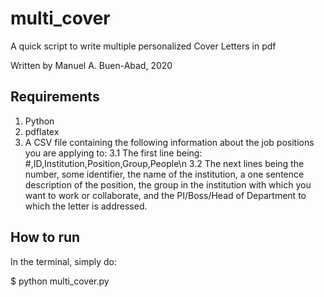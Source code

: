 # multi_cover
A quick script to write multiple personalized Cover Letters in pdf

Written by Manuel A. Buen-Abad, 2020

Requirements
-----------------------------------------

1. Python
2. pdflatex
3. A CSV file containing the following information about the job positions you are applying to:
  3.1 The first line being: #,ID,Institution,Position,Group,People\n
  3.2 The next lines being the number, some identifier, the name of the institution, a one sentence description of the position, the group in the institution with which you want to work or collaborate, and the PI/Boss/Head of Department to which the letter is addressed.

How to run
-----------------------------------------

In the terminal, simply do:

$ python multi_cover.py
